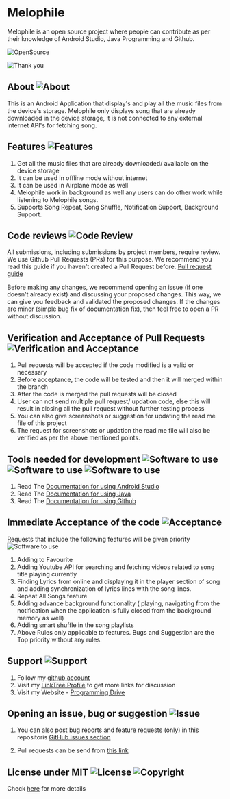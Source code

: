 # Melophile
Melophile is an open source project where people can contribute as per their knowledge of Android Studio, Java Programming and Github.


![OpenSource](https://img.shields.io/badge/Open%20Source-All%20pull%20requests%20will%20be%20verified%20and%20accepted-brightgreen)


![Thank you](https://img.shields.io/badge/Arnold%20Vaz-Thank%20you%20for%20visiting%20this%20open%20source%20project%20repository-red)

## About ![About](https://img.shields.io/badge/Melophile-About-orange)
This is an Android Application that display's and play all the music files from the device's storage. Melophile only displays song that are already downloaded in the device storage, it is not connected to any external internet API's for fetching song.

## Features ![Features](https://img.shields.io/badge/Melophile-Features-blue)

1.  Get all the music files that are already downloaded/ available on the device storage
2.  It can be used in offline mode without internet
3.  It can be used in Airplane mode as well
4.  Melophile work in background as well any users can do other work while listening to Melophile songs.
5.  Supports Song Repeat, Song Shuffle, Notification Support, Background Support.

## Code reviews ![Code Review](https://img.shields.io/badge/Melophile-Code-blueviolet)

All submissions, including submissions by project members, require review. We use Github Pull Requests (PRs) for this purpose. We recommend you read this guide if you haven't created a Pull Request before.
[Pull request guide](https://docs.github.com/en/github/collaborating-with-pull-requests/proposing-changes-to-your-work-with-pull-requests/about-pull-requests)

Before making any changes, we recommend opening an issue (if one doesn't already exist) and discussing your proposed changes. This way, we can give you feedback and validated the proposed changes. If the changes are minor (simple bug fix of documentation fix), then feel free to open a PR without discussion.

## Verification and Acceptance of Pull Requests ![Verification and Acceptance](https://img.shields.io/badge/Melophile-Important%20Note-red)

1.	Pull requests will be accepted if the code modified is a valid or necessary
2.	Before acceptance, the code will be tested and then it will merged within the branch
3.  After the code is merged the pull requests will be closed
4.  User can not send multiple pull request/ updation code, else this will result in closing all the pull request without further testing process
5.  You can also give screenshots or suggestion for updating the read me file of this project
6.  The request for screenshots or updation the read me file will also be verified as per the above mentioned points. 


## Tools needed for development ![Software to use](https://img.shields.io/badge/Software-Android%20Studio-dark%20green) ![Software to use](https://img.shields.io/badge/Language-Java-dark%20green) ![Software to use](https://img.shields.io/badge/Version%20Control-Github-yellowgreen)

1.  Read The [Documentation for using Android Studio](https://developer.android.com/)
2.  Read The [Documentation for using Java](https://www.java.com/en/)
2.  Read The [Documentation for using Github](https://docs.github.com/en)
       
    
## Immediate Acceptance of the code ![Acceptance](https://img.shields.io/badge/Melophile-Acceptance%20of%20code-orange) 

Requests that include the following features will be given priority ![Software to use](https://img.shields.io/badge/Feature%20Updation-As%20per%20the%20need-red) 

1.  Adding to Favourite
2.  Adding Youtube API for searching and fetching videos related to song title playing currently
3.  Finding Lyrics from online and displaying it in the player section of song and adding synchronization of lyrics lines with the song lines.
4.  Repeat All Songs feature
5.  Adding advance background functionality ( playing, navigating from the notification when the application is fully closed from the background memory as well)
6.  Adding smart shuffle in the song playlists
7.  Above Rules only applicable to features. Bugs and Suggestion are the Top priority without any rules.
    
    
## Support ![Support](https://img.shields.io/badge/Melophile-Support-green)

1. Follow my [github account](https://github.com/arnoldvaz27)
2. Visit my [LinkTree Profile](https://linktr.ee/arnoldvaz) to get more links for discussion 
3. Visit my Website - [Programming Drive](https://programmingdrive.blogspot.com/)

## Opening an issue, bug or suggestion ![Issue](https://img.shields.io/badge/Melophile-Issue%2C%20Bug%20or%20Suggestion-blue)

1. You can also post bug reports and feature requests (only) in this repositoris [GitHub issues section](https://github.com/arnoldvaz27/Melophile/issues)

2. Pull requests can be send from [this link](https://github.com/arnoldvaz27/Melophile/pulls)

## License under MIT ![License](https://img.shields.io/badge/License-MIT-red)    ![Copyright](https://img.shields.io/badge/Copyright%202021-Arnold%20Alwyn%20Vaz-red)

Check [here](https://github.com/arnoldvaz27/Melophile/blob/master/LICENSE) for more details 
